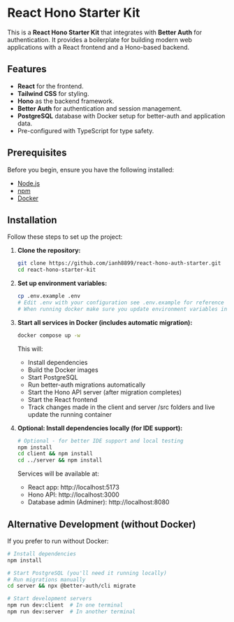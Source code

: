 # React Hono Starter Kit

This is a **React Hono Starter Kit** that integrates with **Better Auth** for authentication. It provides a boilerplate for building modern web applications with a React frontend and a Hono-based backend.

## Features

- **React** for the frontend.
- **Tailwind CSS** for styling.
- **Hono** as the backend framework.
- **Better Auth** for authentication and session management.
- **PostgreSQL** database with Docker setup for better-auth and application data.
- Pre-configured with TypeScript for type safety.

## Prerequisites

Before you begin, ensure you have the following installed:

- [Node.js](https://nodejs.org/)
- [npm](https://www.npmjs.com/)
- [Docker](https://www.docker.com/)

## Installation

Follow these steps to set up the project:

1. **Clone the repository:**

   ```bash
   git clone https://github.com/ianh8899/react-hono-auth-starter.git
   cd react-hono-starter-kit
   ```

2. **Set up environment variables:**

   ```bash
   cp .env.example .env
   # Edit .env with your configuration see .env.example for reference
   # When running docker make sure you update environment variables in the compose.yaml file
   ```

3. **Start all services in Docker (includes automatic migration):**

   ```bash
   docker compose up -w
   ```

   This will:

   - Install dependencies
   - Build the Docker images
   - Start PostgreSQL
   - Run better-auth migrations automatically
   - Start the Hono API server (after migration completes)
   - Start the React frontend
   - Track changes made in the client and server /src folders and live update the running container

4. **Optional: Install dependencies locally (for IDE support):**

   ```bash
   # Optional - for better IDE support and local testing
   npm install
   cd client && npm install
   cd ../server && npm install
   ```

   Services will be available at:

   - React app: http://localhost:5173
   - Hono API: http://localhost:3000
   - Database admin (Adminer): http://localhost:8080

## Alternative Development (without Docker)

If you prefer to run without Docker:

```bash
# Install dependencies
npm install

# Start PostgreSQL (you'll need it running locally)
# Run migrations manually
cd server && npx @better-auth/cli migrate

# Start development servers
npm run dev:client  # In one terminal
npm run dev:server  # In another terminal
```
